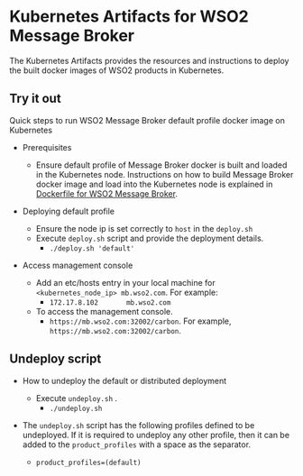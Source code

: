 # Kubernetes Artifacts for WSO2 Message Broker #
The Kubernetes Artifacts provides the resources and instructions to deploy the built docker images of WSO2 products in Kubernetes.

## Try it out
Quick steps to run WSO2 Message Broker default profile docker image on Kubernetes

* Prerequisites
    - Ensure default profile of Message Broker docker is built and loaded in the Kubernetes node.
    Instructions on how to build Message Broker docker image and load into the Kubernetes node is explained in [Dockerfile for WSO2 Message Broker](https://github.com/wso2/dockerfiles/tree/master/wso2mb#building-the-docker-images).

* Deploying default profile
    - Ensure the node ip is set correctly to `host` in the `deploy.sh`
    - Execute `deploy.sh` script and provide the deployment details.
        + `./deploy.sh 'default'`

* Access management console
    - Add an etc/hosts entry in your local machine for `<kubernetes_node_ip> mb.wso2.com`. For example:
        + `172.17.8.102       mb.wso2.com`
    - To access the management console.
        +  `https://mb.wso2.com:32002/carbon`. For example, `https://mb.wso2.com:32002/carbon`.

## Undeploy script

* How to undeploy the default or distributed deployment
    - Execute `undeploy.sh` .
        + `./undeploy.sh`   
                
* The `undeploy.sh` script has the following profiles defined to be undeployed. If it is required to undeploy any other profile, then it can be added to the `product_profiles` with a space as the separator.
    - `product_profiles=(default)`
